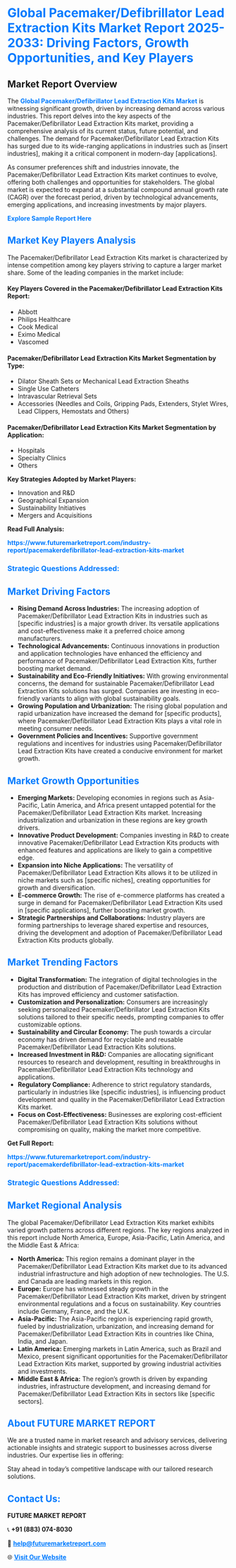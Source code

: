<h1 style="color: #007BFF;">Global Pacemaker/Defibrillator Lead Extraction Kits Market Report 2025-2033: Driving Factors, Growth Opportunities, and Key Players</h1>

<section id="overview">
<h2>Market Report Overview</h2>
<p>The <a href="https://www.futuremarketreport.com/industry-report/pacemakerdefibrillator-lead-extraction-kits-market" style="color: #007BFF; text-decoration: none;"><strong>Global Pacemaker/Defibrillator Lead Extraction Kits Market</strong></a> is witnessing significant growth, driven by increasing demand across various industries. This report delves into the key aspects of the Pacemaker/Defibrillator Lead Extraction Kits market, providing a comprehensive analysis of its current status, future potential, and challenges. The demand for Pacemaker/Defibrillator Lead Extraction Kits has surged due to its wide-ranging applications in industries such as [insert industries], making it a critical component in modern-day [applications].</p>
<p>As consumer preferences shift and industries innovate, the Pacemaker/Defibrillator Lead Extraction Kits market continues to evolve, offering both challenges and opportunities for stakeholders. The global market is expected to expand at a substantial compound annual growth rate (CAGR) over the forecast period, driven by technological advancements, emerging applications, and increasing investments by major players.</p>
</section>

<section id="overview">
<p><a href="https://www.futuremarketreport.com/request-sample/reportId=55393" style="color: #007BFF; text-decoration: none;"><strong>Explore Sample Report Here</strong></a></p>
</section>

<section id="key-players">
<h2 style="color: #007BFF;">Market Key Players Analysis</h2>
<p>The Pacemaker/Defibrillator Lead Extraction Kits market is characterized by intense competition among key players striving to capture a larger market share. Some of the leading companies in the market include:</p>
<h4>Key Players Covered in the Pacemaker/Defibrillator Lead Extraction Kits Report:</h4>
<ul><li>Abbott</li><li>Philips Healthcare</li><li>Cook Medical</li><li>Eximo Medical</li><li>Vascomed</li></ul>
<h4>Pacemaker/Defibrillator Lead Extraction Kits Market Segmentation by Type:</h4>
<ul><li>Dilator Sheath Sets or Mechanical Lead Extraction Sheaths</li><li>Single Use Catheters</li><li>Intravascular Retrieval Sets</li><li>Accessories (Needles and Coils, Gripping Pads, Extenders, Stylet Wires, Lead Clippers, Hemostats and Others)</li></ul>

<h4>Pacemaker/Defibrillator Lead Extraction Kits Market Segmentation by Application:</h4>
<ul><li>Hospitals</li><li>Specialty Clinics</li><li>Others</li></ul>
<p><strong>Key Strategies Adopted by Market Players:</strong></p>
<ul>
<li>Innovation and R&D</li>
<li>Geographical Expansion</li>
<li>Sustainability Initiatives</li>
<li>Mergers and Acquisitions</li>
</ul>
</section>

<section>
<p><strong>Read Full Analysis: </strong></p><a href="https://www.futuremarketreport.com/industry-report/pacemakerdefibrillator-lead-extraction-kits-market" style="color: #007BFF; text-decoration: none;"><strong>https://www.futuremarketreport.com/industry-report/pacemakerdefibrillator-lead-extraction-kits-market</strong></a>
<h3 style="color: #007BFF;">Strategic Questions Addressed:</h3>
</section>

<section id="driving-factors">
<h2 style="color: #007BFF;">Market Driving Factors</h2>
<ul>
<li><strong>Rising Demand Across Industries:</strong> The increasing adoption of Pacemaker/Defibrillator Lead Extraction Kits in industries such as [specific industries] is a major growth driver. Its versatile applications and cost-effectiveness make it a preferred choice among manufacturers.</li>
<li><strong>Technological Advancements:</strong> Continuous innovations in production and application technologies have enhanced the efficiency and performance of Pacemaker/Defibrillator Lead Extraction Kits, further boosting market demand.</li>
<li><strong>Sustainability and Eco-Friendly Initiatives:</strong> With growing environmental concerns, the demand for sustainable Pacemaker/Defibrillator Lead Extraction Kits solutions has surged. Companies are investing in eco-friendly variants to align with global sustainability goals.</li>
<li><strong>Growing Population and Urbanization:</strong> The rising global population and rapid urbanization have increased the demand for [specific products], where Pacemaker/Defibrillator Lead Extraction Kits plays a vital role in meeting consumer needs.</li>
<li><strong>Government Policies and Incentives:</strong> Supportive government regulations and incentives for industries using Pacemaker/Defibrillator Lead Extraction Kits have created a conducive environment for market growth.</li>
</ul>
</section>

<section id="growth-opportunities">
<h2 style="color: #007BFF;">Market Growth Opportunities</h2>
<ul>
<li><strong>Emerging Markets:</strong> Developing economies in regions such as Asia-Pacific, Latin America, and Africa present untapped potential for the Pacemaker/Defibrillator Lead Extraction Kits market. Increasing industrialization and urbanization in these regions are key growth drivers.</li>
<li><strong>Innovative Product Development:</strong> Companies investing in R&D to create innovative Pacemaker/Defibrillator Lead Extraction Kits products with enhanced features and applications are likely to gain a competitive edge.</li>
<li><strong>Expansion into Niche Applications:</strong> The versatility of Pacemaker/Defibrillator Lead Extraction Kits allows it to be utilized in niche markets such as [specific niches], creating opportunities for growth and diversification.</li>
<li><strong>E-commerce Growth:</strong> The rise of e-commerce platforms has created a surge in demand for Pacemaker/Defibrillator Lead Extraction Kits used in [specific applications], further boosting market growth.</li>
<li><strong>Strategic Partnerships and Collaborations:</strong> Industry players are forming partnerships to leverage shared expertise and resources, driving the development and adoption of Pacemaker/Defibrillator Lead Extraction Kits products globally.</li>
</ul>
</section>

<section id="trending-factors">
<h2 style="color: #007BFF;">Market Trending Factors</h2>
<ul>
<li><strong>Digital Transformation:</strong> The integration of digital technologies in the production and distribution of Pacemaker/Defibrillator Lead Extraction Kits has improved efficiency and customer satisfaction.</li>
<li><strong>Customization and Personalization:</strong> Consumers are increasingly seeking personalized Pacemaker/Defibrillator Lead Extraction Kits solutions tailored to their specific needs, prompting companies to offer customizable options.</li>
<li><strong>Sustainability and Circular Economy:</strong> The push towards a circular economy has driven demand for recyclable and reusable Pacemaker/Defibrillator Lead Extraction Kits solutions.</li>
<li><strong>Increased Investment in R&D:</strong> Companies are allocating significant resources to research and development, resulting in breakthroughs in Pacemaker/Defibrillator Lead Extraction Kits technology and applications.</li>
<li><strong>Regulatory Compliance:</strong> Adherence to strict regulatory standards, particularly in industries like [specific industries], is influencing product development and quality in the Pacemaker/Defibrillator Lead Extraction Kits market.</li>
<li><strong>Focus on Cost-Effectiveness:</strong> Businesses are exploring cost-efficient Pacemaker/Defibrillator Lead Extraction Kits solutions without compromising on quality, making the market more competitive.</li>
</ul>
</section>

<section>
<p><strong>Get Full Report: </strong></p><a href="https://www.futuremarketreport.com/industry-report/pacemakerdefibrillator-lead-extraction-kits-market" style="color: #007BFF; text-decoration: none;"><strong>https://www.futuremarketreport.com/industry-report/pacemakerdefibrillator-lead-extraction-kits-market</strong></a>
<h3 style="color: #007BFF;">Strategic Questions Addressed:</h3>
</section>


<section id="regional-analysis">
<h2 style="color: #007BFF;">Market Regional Analysis</h2>
<p>The global Pacemaker/Defibrillator Lead Extraction Kits market exhibits varied growth patterns across different regions. The key regions analyzed in this report include North America, Europe, Asia-Pacific, Latin America, and the Middle East & Africa:</p>
<ul>
<li><strong>North America:</strong> This region remains a dominant player in the Pacemaker/Defibrillator Lead Extraction Kits market due to its advanced industrial infrastructure and high adoption of new technologies. The U.S. and Canada are leading markets in this region.</li>
<li><strong>Europe:</strong> Europe has witnessed steady growth in the Pacemaker/Defibrillator Lead Extraction Kits market, driven by stringent environmental regulations and a focus on sustainability. Key countries include Germany, France, and the U.K.</li>
<li><strong>Asia-Pacific:</strong> The Asia-Pacific region is experiencing rapid growth, fueled by industrialization, urbanization, and increasing demand for Pacemaker/Defibrillator Lead Extraction Kits in countries like China, India, and Japan.</li>
<li><strong>Latin America:</strong> Emerging markets in Latin America, such as Brazil and Mexico, present significant opportunities for the Pacemaker/Defibrillator Lead Extraction Kits market, supported by growing industrial activities and investments.</li>
<li><strong>Middle East & Africa:</strong> The region’s growth is driven by expanding industries, infrastructure development, and increasing demand for Pacemaker/Defibrillator Lead Extraction Kits in sectors like [specific sectors].</li>
</ul>
</section>

<footer>
<h2 style="color: #007BFF;">About FUTURE MARKET REPORT</h2>
<p>We are a trusted name in market research and advisory services, delivering actionable insights and strategic support to businesses across diverse industries. Our expertise lies in offering:</p>

<p>Stay ahead in today’s competitive landscape with our tailored research solutions.</p>

<h2 style="color: #007BFF;">Contact Us:</h2>
<p><strong>FUTURE MARKET REPORT</strong></p>
<p>📞 <strong>+91 (883) 074-8030</strong></p>
<p>📧 <strong><a href="mailto:help@futuremarketreport.com" style="color: #007BFF;">help@futuremarketreport.com</a></strong></p>
<p>🌐 <strong><a href="https://www.futuremarketreport.com/" style="color: #007BFF;">Visit Our Website</a></strong></p>
</footer>